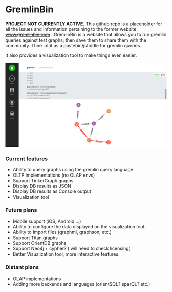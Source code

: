 # GremlinBin
**PROJECT NOT CURRENTLY ACTIVE.**
This github repo is a placeholder for all the issues and information pertaining to the former website ~~www.gremlinbin.com~~ . GremlinBin is a website that allows you to run gremlin queries against test graphs; then save them to share them with the community. Think of it as a pastebin/jsfiddle for gremlin queries.

It also provides a visualization tool to make things even easier.

![App Screenshot](https://github.com/PommeVerte/gremlin-bin/blob/master/Screen%20Shot%202016-03-14%20at%2023.32.06.png)

### Current features
- Ability to query graphs using the gremlin query language
- OLTP implementations (no OLAP envs)
- Support TinkerGraph graphs
- Display DB results as JSON
- Display DB results as Console output
- Visualization tool

### Future plans
- Mobile support (iOS, Android ...)
- Ability to configure the data displayed on the visualization tool.
- Ability to Import files (graphml, graphson, etc.)
- Support Titan graphs
- Support OrientDB graphs
- Support Neo4j + cypher? ( will need to check licensing)
- Better Visualization tool, more interactive features.

### Distant plans
- OLAP implementations
- Adding more backends and languages (orientSQL? sparQL? etc.)
 
